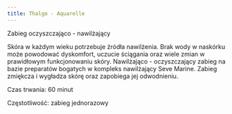 ```yaml
---
title: Thalgo - Aquarelle
---
```

Zabieg oczyszczająco - nawilżający

Skóra w każdym wieku potrzebuje źródła nawilżenia. Brak wody w naskórku może powodować dyskomfort, uczucie ściągania oraz wiele zmian w prawidłowym funkcjonowaniu skóry. Nawilżająco - oczyszczający zabieg na bazie preparatów bogatych w kompleks nawilżający Seve Marine. Zabieg zmiękcza i wygładza skórę oraz zapobiega jej odwodnieniu.

Czas trwania: 60 minut

Częstotliwość: zabieg jednorazowy
